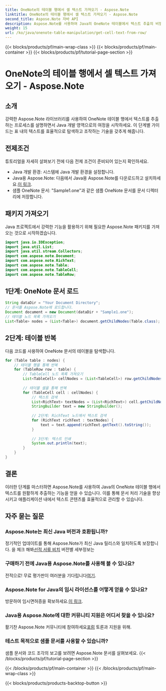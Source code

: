 ```yaml
---
title: OneNote의 테이블 행에서 셀 텍스트 가져오기 - Aspose.Note
linktitle: OneNote의 테이블 행에서 셀 텍스트 가져오기 - Aspose.Note
second_title: Aspose.Note 자바 API
description: Aspose.Note를 사용하여 Java의 OneNote 테이블에서 텍스트 추출의 비밀을 풀어보세요. 문서 처리 기술을 향상하려면 단계별 가이드를 따르세요.
weight: 15
url: /ko/java/onenote-table-manipulation/get-cell-text-from-row/
---
```


{{< blocks/products/pf/main-wrap-class >}}
{{< blocks/products/pf/main-container >}}
{{< blocks/products/pf/tutorial-page-section >}}

# OneNote의 테이블 행에서 셀 텍스트 가져오기 - Aspose.Note

## 소개
강력한 Aspose.Note 라이브러리를 사용하여 OneNote 테이블 행에서 텍스트를 추출하는 프로세스를 설명하면서 Java 개발 영역으로의 여정을 시작하세요. 이 단계별 가이드는 표 내의 텍스트를 효율적으로 탐색하고 조작하는 기술을 갖추게 해줍니다.
## 전제조건
튜토리얼을 자세히 살펴보기 전에 다음 전제 조건이 준비되어 있는지 확인하세요.
- Java 개발 환경: 시스템에 Java 개발 환경을 설정합니다.
-  Java용 Aspose.Note: 다음에서 Java용 Aspose.Note를 다운로드하고 설치하세요.[이 링크](https://releases.aspose.com/note/java/).
- 샘플 OneNote 문서: "Sample1.one"과 같은 샘플 OneNote 문서를 문서 디렉터리에 저장합니다.
## 패키지 가져오기
Java 프로젝트에서 강력한 기능을 활용하기 위해 필요한 Aspose.Note 패키지를 가져오는 것으로 시작하겠습니다.
```java
import java.io.IOException;
import java.util.List;
import java.util.stream.Collectors;
import com.aspose.note.Document;
import com.aspose.note.RichText;
import com.aspose.note.Table;
import com.aspose.note.TableCell;
import com.aspose.note.TableRow;
```
## 1단계: OneNote 문서 로드
```java
String dataDir = "Your Document Directory";
// 문서를 Aspose.Note에 로드합니다.
Document document = new Document(dataDir + "Sample1.one");
// 테이블 노드 목록 가져오기
List<Table> nodes = (List<Table>) document.getChildNodes(Table.class);
```
## 2단계: 테이블 반복
다음 코드를 사용하여 OneNote 문서의 테이블을 탐색합니다.
```java
for (Table table : nodes) {
    // 테이블 행을 통해 반복
    for (TableRow row : table) {
        // TableCell 노드 목록 가져오기
        List<TableCell> cellNodes = (List<TableCell>) row.getChildNodes(TableCell.class);
        
        // 테이블 셀을 통해 반복
        for (TableCell cell : cellNodes) {
            // 텍스트 검색
            List<RichText> textNodes = (List<RichText>) cell.getChildNodes(RichText.class);
            StringBuilder text = new StringBuilder();
            
            // 2단계: RichText 노드에서 텍스트 검색
            for (RichText richText : textNodes) {
                text = text.append(richText.getText().toString());
            }
            
            // 3단계: 텍스트 인쇄
            System.out.println(text);
        }
    }
}
```
## 결론
이러한 단계를 마스터하면 Aspose.Note를 사용하여 Java의 OneNote 테이블 행에서 텍스트를 원활하게 추출하는 기능을 얻을 수 있습니다. 이를 통해 문서 처리 기술을 향상시키고 애플리케이션 내에서 텍스트 콘텐츠를 효율적으로 관리할 수 있습니다.
## 자주 묻는 질문
### Aspose.Note는 최신 Java 버전과 호환됩니까?
 정기적인 업데이트를 통해 Aspose.Note가 최신 Java 릴리스와 일치하도록 보장합니다. 을 체크 해봐[선적 서류 비치](https://reference.aspose.com/note/java/) 버전별 세부정보는
### 구매하기 전에 Java용 Aspose.Note를 사용해 볼 수 있나요?
전적으로! 무료 평가판이 여러분을 기다립니다[여기](https://releases.aspose.com/).
### Aspose.Note for Java의 임시 라이선스를 어떻게 얻을 수 있나요?
 방문하여 임시면허증을 확보하세요.[이 링크](https://purchase.aspose.com/temporary-license/).
### Java용 Aspose.Note에 대한 커뮤니티 지원은 어디서 찾을 수 있나요?
 활기찬 Aspose.Note 커뮤니티에 참여하세요[포럼](https://forum.aspose.com/c/note/28) 토론과 지원을 위해.
### 테스트 목적으로 샘플 문서를 사용할 수 있습니까?
샘플 문서와 코드 조각의 보고를 보려면 Aspose.Note 문서를 살펴보세요.
{{< /blocks/products/pf/tutorial-page-section >}}

{{< /blocks/products/pf/main-container >}}
{{< /blocks/products/pf/main-wrap-class >}}

{{< blocks/products/products-backtop-button >}}
